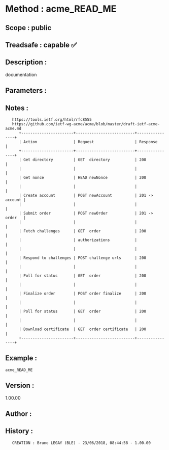 ﻿# **Method :** acme_READ_ME## **Scope :** public## **Treadsafe :** capable ✅ ## **Description :** documentation## **Parameters :** ## **Notes :**        https://tools.ietf.org/html/rfc8555       https://github.com/ietf-wg-acme/acme/blob/master/draft-ietf-acme-acme.md          +-----------------------+--------------------------+----------------+          | Action                | Request                  | Response       |          +-----------------------+--------------------------+----------------+          | Get directory         | GET  directory           | 200            |          |                       |                          |                |          | Get nonce             | HEAD newNonce            | 200            |          |                       |                          |                |          | Create account        | POST newAccount          | 201 -> account |          |                       |                          |                |          | Submit order          | POST newOrder            | 201 -> order   |          |                       |                          |                |          | Fetch challenges      | GET  order               | 200            |          |                       | authorizations           |                |          |                       |                          |                |          | Respond to challenges | POST challenge urls      | 200            |          |                       |                          |                |          | Poll for status       | GET  order               | 200            |          |                       |                          |                |          | Finalize order        | POST order finalize      | 200            |          |                       |                          |                |          | Poll for status       | GET  order               | 200            |          |                       |                          |                |          | Download certificate  | GET  order certificate   | 200            |          +-----------------------+--------------------------+----------------+## **Example :** ```acme_READ_ME```## **Version :** 1.00.00## **Author :** ## **History :**         CREATION : Bruno LEGAY (BLE) - 23/06/2018, 08:44:58 - 1.00.00